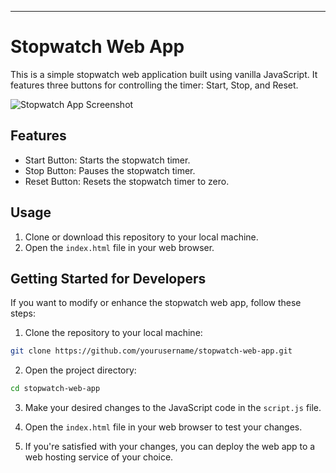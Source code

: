 

---

# Stopwatch Web App

This is a simple stopwatch web application built using vanilla JavaScript. It features three buttons for controlling the timer: Start, Stop, and Reset.

![Stopwatch App Screenshot](screenshot.png)

## Features

- Start Button: Starts the stopwatch timer.
- Stop Button: Pauses the stopwatch timer.
- Reset Button: Resets the stopwatch timer to zero.

## Usage

1. Clone or download this repository to your local machine.
2. Open the `index.html` file in your web browser.

## Getting Started for Developers

If you want to modify or enhance the stopwatch web app, follow these steps:

1. Clone the repository to your local machine:

```bash
git clone https://github.com/yourusername/stopwatch-web-app.git
```

2. Open the project directory:

```bash
cd stopwatch-web-app
```

3. Make your desired changes to the JavaScript code in the `script.js` file.

4. Open the `index.html` file in your web browser to test your changes.

5. If you're satisfied with your changes, you can deploy the web app to a web hosting service of your choice.
